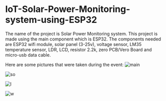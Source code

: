 # IoT-Solar-Power-Monitoring-system-using-ESP32
The name of the project is Solar Power Monitoring system. 
This project is made using the main component which is ESP32.
The components needed are ESP32 wifi module, solar panel (3-25v), voltage sensor, LM35 temperature sensor, LDR, LCD, resistor 2.2k, zero PCB/Vero Board and micro-usb data cable.

Here are some pictures that were taken during the event:
![main](https://github.com/fsdkumk/IoT-Smart-Street-Light-using-ESP8266/assets/141599942/9a3e68b3-38b3-4af5-b3e1-67cba6ed4b08)

![so](https://github.com/fsdkumk/IoT-Solar-Energy-using-ESP32/assets/141599942/531d8801-ba42-48f2-a590-5a77ab332b67)

![l](https://github.com/fsdkumk/IoT-Solar-Energy-using-ESP32/assets/141599942/9694da83-98b3-44b4-94ff-d985c99af26e)

![w](https://github.com/fsdkumk/IoT-Solar-Energy-using-ESP32/assets/141599942/684e824a-28c4-420b-9525-950034a8c034)
